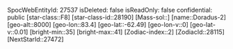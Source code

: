 ﻿---
location: [-62.49,83.4,8000]
type: Station
tags:
- astro/Star

---
SpocWebEntityId: 27537
isDeleted: false
isReadOnly: false
confidential: public
[star-class::F8]
[star-class-id::28190]
[Mass-sol::]
[name::Doradus-2]
[geo-alt::8000]
[geo-lon::83.4]
[geo-lat::-62.49]
[geo-lon-v::0]
[geo-lat-v::0.01]
[bright-min::35]
[bright-max::41]
[Zodiac-index::2]
[ZodiacId::28115]
[NextStarId::27472]

